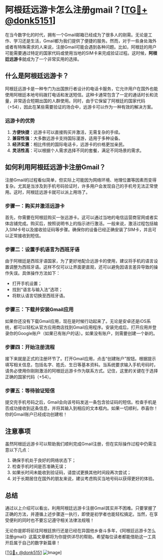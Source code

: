 # 阿根廷远游卡怎么注册gmail？[[TG💪+ @donk5151](https://t.me/s/donk5151)]

在当今数字化的时代，拥有一个Gmail邮箱已经成为了很多人的刚需。无论是工作、学习还是生活，Gmail都为我们提供了便捷的服务。然而，对于一些身处海外或者有特殊需求的人来说，注册Gmail可能会遇到各种问题。比如，阿根廷的用户可能需要通过特定的国家代码或使用当地的SIM卡来完成验证过程。这时候，**阿根廷远游卡**就成为了一个非常实用的选择。

## 什么是阿根廷远游卡？

阿根廷远游卡是一种专门为出国旅行者设计的电话卡服务，它允许用户在国外也能使用阿根廷本地号码拨打电话和发送短信。这种卡通常包含了一定的通话时长和流量，非常适合短期出国的人群使用。同时，由于它保留了阿根廷的国家代码（+54），因此在某些需要验证的场合中，远游卡可以作为一种有效的解决方案。

### 远游卡的优势

1. **方便快捷**：远游卡可以直接购买并激活，无需复杂的手续。
2. **兼容性强**：大多数远游卡支持国际漫游，适用于多种设备。
3. **经济实惠**：相比传统的国际电话卡，远游卡的价格更加亲民。
4. **灵活性高**：可以根据个人需求选择不同的套餐，满足不同场景的需求。

## 如何利用阿根廷远游卡注册Gmail？

注册Gmail的过程看似简单，但实际上可能因为网络环境、地理位置等因素而变得复杂。尤其是当涉及到手机号码验证时，许多用户会发现自己的手机号无法正常使用。这时，阿根廷远游卡就可以派上用场了。

### 步骤一：购买并激活远游卡

首先，你需要在阿根廷购买一张远游卡。这可以通过当地的电信运营商官网或者实体店铺完成。购买后，按照说明书上的指示进行激活。一般来说，激活过程包括输入SIM卡号以及接收验证码等步骤。确保你的设备已经正确安装了SIM卡，并且可以正常接收到短信。

### 步骤二：设置手机语言为西班牙语

由于阿根廷是西班牙语国家，为了更好地配合远游卡的使用，建议将手机的语言设置调整为西班牙语。这样不仅可以让界面更直观，还可以避免因语言差异导致的操作失误。具体操作方法如下：
- 打开手机设置；
- 找到“语言与输入法”选项；
- 将默认语言切换至西班牙语。

### 步骤三：下载并安装Gmail应用

如果你还没有下载Gmail应用，现在是时候行动起来了。无论是安卓还是iOS系统，都可以轻松从官方应用商店找到Gmail应用程序。安装完成后，打开应用并登录你的Google账户（如果已有账户的话）。如果没有账户，则需要创建一个新的。

### 步骤四：开始注册流程

接下来就是正式的注册环节了。打开Gmail应用，点击“创建账户”按钮。根据提示填写相关信息，包括名字、姓氏、生日等基本资料。当系统要求输入手机号码时，请务必使用你刚刚激活的阿根廷远游卡作为联系方式。记住，这里的关键在于选择正确的国家代码（+54）。

### 步骤五：等待验证短信

提交完手机号码之后，Gmail会向该号码发送一条包含验证码的短信。检查手机是否成功接收到这条信息，并将其输入到相应的文本框内。如果一切顺利，恭喜你！你的Gmail账户已经成功创建啦！

## 注意事项

虽然阿根廷远游卡可以帮助我们顺利完成Gmail注册，但在实际操作过程中仍需注意以下几点：

1. 确保手机处于良好的网络状态下；
2. 检查手机时间是否准确无误；
3. 如果长时间未能收到验证码，请尝试更换其他时间段再次尝试；
4. 对于长期居住在国外的朋友来说，建议考虑购买当地号码以获得更好的体验。

## 总结

通过以上介绍可以看出，利用阿根廷远游卡注册Gmail其实并不困难。只要掌握了正确的方法，并遵循上述步骤逐一执行，即使是初学者也能轻松搞定。当然，在享受便利的同时也不要忘记遵守相关法律法规哦！

无论你是即将前往阿根廷旅行还是已经在异国他乡奋斗多年，《阿根廷远游卡怎么注册gmail》这篇文章都将为你提供详尽的帮助。希望每位读者都能借助这一工具开启属于自己的数字新篇章！

[[TG💪+ @donk5151](https://t.me/s/donk5151) ![Image](https://i.postimg.cc/rwNCRYN7/Snipaste-2025-04-30-17-27-05.png)]